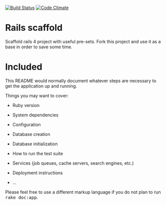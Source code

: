 [![Build Status](https://travis-ci.org/laskaridis/rails-scaffold.svg?branch=master)](https://travis-ci.org/laskaridis/rails-scaffold)
[![Code Climate](https://codeclimate.com/github/laskaridis/rails-scaffold/badges/gpa.svg)](https://codeclimate.com/github/laskaridis/rails-scaffold)


Rails scaffold
==============

Scaffold rails 4 project with useful pre-sets. Fork this project and use it
as a base in order to save some time.

Included
========

This README would normally document whatever steps are necessary to get the
application up and running.

Things you may want to cover:

* Ruby version

* System dependencies

* Configuration

* Database creation

* Database initialization

* How to run the test suite

* Services (job queues, cache servers, search engines, etc.)

* Deployment instructions

* ...


Please feel free to use a different markup language if you do not plan to run
<tt>rake doc:app</tt>.

